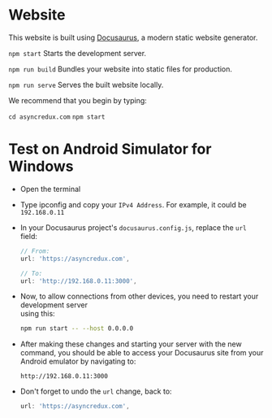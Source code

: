 # Website

This website is built using [Docusaurus](https://docusaurus.io/), a modern static website generator.

`npm start`
Starts the development server.

`npm run build`
Bundles your website into static files for production.

`npm run serve`
Serves the built website locally.

We recommend that you begin by typing:

`cd asyncredux.com`
`npm start`

# Test on Android Simulator for Windows

- Open the terminal
- Type ipconfig and copy your `IPv4 Address`. For example, it could be `192.168.0.11`
- In your Docusaurus project's `docusaurus.config.js`, replace the `url` field:

  ```js                                                                        
  // From:
  url: 'https://asyncredux.com',
  
  // To:
  url: 'http://192.168.0.11:3000',
  ```

- Now, to allow connections from other devices, you need to restart your development server  
  using this:

  ```bash
  npm run start -- --host 0.0.0.0
  ```

- After making these changes and starting your server with the new command, you should be able
  to access your Docusaurus site from your Android emulator by navigating to:

  ```url 
  http://192.168.0.11:3000
  ```  
  
- Don't forget to undo the `url` change, back to:

  ```js
  url: 'https://asyncredux.com',
  ```
